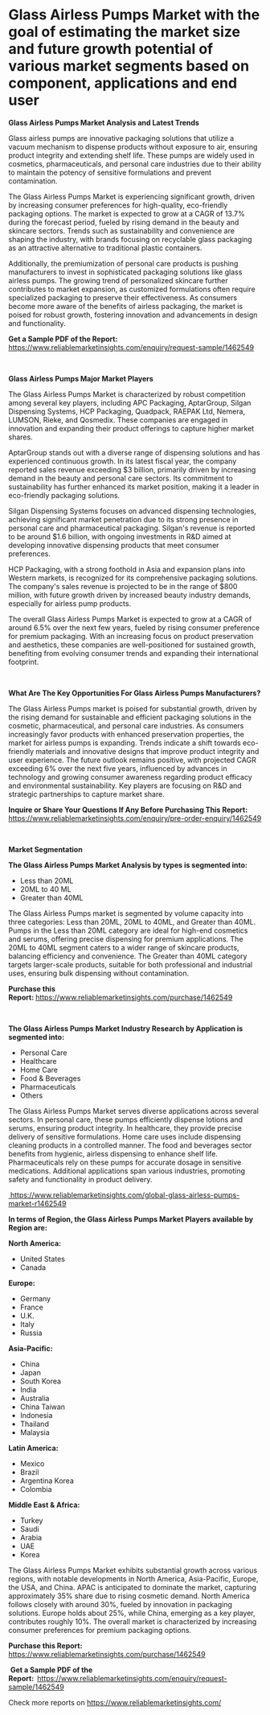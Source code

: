 <p><h1>Glass Airless Pumps Market with the goal of estimating the market size and future growth potential of various market segments based on component, applications and end user</h1></p><p><strong>Glass Airless Pumps Market Analysis and Latest Trends</strong></p>
<p><p>Glass airless pumps are innovative packaging solutions that utilize a vacuum mechanism to dispense products without exposure to air, ensuring product integrity and extending shelf life. These pumps are widely used in cosmetics, pharmaceuticals, and personal care industries due to their ability to maintain the potency of sensitive formulations and prevent contamination.</p><p>The Glass Airless Pumps Market is experiencing significant growth, driven by increasing consumer preferences for high-quality, eco-friendly packaging options. The market is expected to grow at a CAGR of 13.7% during the forecast period, fueled by rising demand in the beauty and skincare sectors. Trends such as sustainability and convenience are shaping the industry, with brands focusing on recyclable glass packaging as an attractive alternative to traditional plastic containers. </p><p>Additionally, the premiumization of personal care products is pushing manufacturers to invest in sophisticated packaging solutions like glass airless pumps. The growing trend of personalized skincare further contributes to market expansion, as customized formulations often require specialized packaging to preserve their effectiveness. As consumers become more aware of the benefits of airless packaging, the market is poised for robust growth, fostering innovation and advancements in design and functionality.</p></p>
<p><strong>Get a Sample PDF of the Report:&nbsp;</strong> <a href="https://www.reliablemarketinsights.com/enquiry/request-sample/1462549?utm_campaign=2462&utm_medium=2&utm_source=Github&utm_content=ia&utm_term=27022025&utm_id=glass-airless-pumps">https://www.reliablemarketinsights.com/enquiry/request-sample/1462549</a></p>
<p>&nbsp;</p>
<p><strong>Glass Airless Pumps Major Market Players</strong></p>
<p><p>The Glass Airless Pumps Market is characterized by robust competition among several key players, including APC Packaging, AptarGroup, Silgan Dispensing Systems, HCP Packaging, Quadpack, RAEPAK Ltd, Nemera, LUMSON, Rieke, and Qosmedix. These companies are engaged in innovation and expanding their product offerings to capture higher market shares.</p><p>AptarGroup stands out with a diverse range of dispensing solutions and has experienced continuous growth. In its latest fiscal year, the company reported sales revenue exceeding $3 billion, primarily driven by increasing demand in the beauty and personal care sectors. Its commitment to sustainability has further enhanced its market position, making it a leader in eco-friendly packaging solutions.</p><p>Silgan Dispensing Systems focuses on advanced dispensing technologies, achieving significant market penetration due to its strong presence in personal care and pharmaceutical packaging. Silgan's revenue is reported to be around $1.6 billion, with ongoing investments in R&D aimed at developing innovative dispensing products that meet consumer preferences.</p><p>HCP Packaging, with a strong foothold in Asia and expansion plans into Western markets, is recognized for its comprehensive packaging solutions. The company's sales revenue is projected to be in the range of $800 million, with future growth driven by increased beauty industry demands, especially for airless pump products.</p><p>The overall Glass Airless Pumps Market is expected to grow at a CAGR of around 6.5% over the next few years, fueled by rising consumer preference for premium packaging. With an increasing focus on product preservation and aesthetics, these companies are well-positioned for sustained growth, benefiting from evolving consumer trends and expanding their international footprint.</p></p>
<p>&nbsp;</p>
<p><strong>What Are The Key Opportunities For Glass Airless Pumps Manufacturers?</strong></p>
<p><p>The Glass Airless Pumps market is poised for substantial growth, driven by the rising demand for sustainable and efficient packaging solutions in the cosmetic, pharmaceutical, and personal care industries. As consumers increasingly favor products with enhanced preservation properties, the market for airless pumps is expanding. Trends indicate a shift towards eco-friendly materials and innovative designs that improve product integrity and user experience. The future outlook remains positive, with projected CAGR exceeding 6% over the next five years, influenced by advances in technology and growing consumer awareness regarding product efficacy and environmental sustainability. Key players are focusing on R&D and strategic partnerships to capture market share.</p></p>
<p><strong>Inquire or Share Your Questions If Any Before Purchasing This Report:</strong> <a href="https://www.reliablemarketinsights.com/enquiry/pre-order-enquiry/1462549?utm_campaign=2462&utm_medium=2&utm_source=Github&utm_content=ia&utm_term=27022025&utm_id=glass-airless-pumps">https://www.reliablemarketinsights.com/enquiry/pre-order-enquiry/1462549</a></p>
<p>&nbsp;</p>
<p><strong>Market Segmentation</strong></p>
<p><strong>The Glass Airless Pumps Market Analysis by types is segmented into:</strong></p>
<p><ul><li>Less than 20ML</li><li>20ML to 40 ML</li><li>Greater than 40ML</li></ul></p>
<p><p>The Glass Airless Pumps market is segmented by volume capacity into three categories: Less than 20ML, 20ML to 40ML, and Greater than 40ML. Pumps in the Less than 20ML category are ideal for high-end cosmetics and serums, offering precise dispensing for premium applications. The 20ML to 40ML segment caters to a wider range of skincare products, balancing efficiency and convenience. The Greater than 40ML category targets larger-scale products, suitable for both professional and industrial uses, ensuring bulk dispensing without contamination.</p></p>
<p><strong>Purchase this Report:&nbsp;</strong><a href="https://www.reliablemarketinsights.com/purchase/1462549?utm_campaign=2462&utm_medium=2&utm_source=Github&utm_content=ia&utm_term=27022025&utm_id=glass-airless-pumps">https://www.reliablemarketinsights.com/purchase/1462549</a></p>
<p>&nbsp;</p>
<p><strong>The Glass Airless Pumps Market Industry Research by Application is segmented into:</strong></p>
<p><ul><li>Personal Care</li><li>Healthcare</li><li>Home Care</li><li>Food & Beverages</li><li>Pharmaceuticals</li><li>Others</li></ul></p>
<p><p>The Glass Airless Pumps Market serves diverse applications across several sectors. In personal care, these pumps efficiently dispense lotions and serums, ensuring product integrity. In healthcare, they provide precise delivery of sensitive formulations. Home care uses include dispensing cleaning products in a controlled manner. The food and beverages sector benefits from hygienic, airless dispensing to enhance shelf life. Pharmaceuticals rely on these pumps for accurate dosage in sensitive medications. Additional applications span various industries, promoting safety and functionality in product delivery.</p></p>
<p><a href="https://www.reliablemarketinsights.com/global-glass-airless-pumps-market-r1462549?utm_campaign=2462&utm_medium=2&utm_source=Github&utm_content=ia&utm_term=27022025&utm_id=glass-airless-pumps">&nbsp;https://www.reliablemarketinsights.com/global-glass-airless-pumps-market-r1462549</a></p>
<p><strong>In terms of Region, the Glass Airless Pumps Market Players available by Region are:</strong></p>
<p>
    <p> <strong> North America: </strong>
        <ul>
            <li>United States</li>
            <li>Canada</li>
        </ul>
        </p> 
    <p> <strong> Europe: </strong>
        <ul>
            <li>Germany</li>
            <li>France</li>
            <li>U.K.</li>
            <li>Italy</li>
            <li>Russia</li>
        </ul>
        </p> 
    <p> <strong> Asia-Pacific: </strong>
        <ul>
            <li>China</li>
            <li>Japan</li>
            <li>South Korea</li>
            <li>India</li>
            <li>Australia</li>
            <li>China Taiwan</li>
            <li>Indonesia</li>
            <li>Thailand</li>
            <li>Malaysia</li>
        </ul>
        </p> 
    <p> <strong> Latin America: </strong>
        <ul>
            <li>Mexico</li>
            <li>Brazil</li>
            <li>Argentina Korea</li>
            <li>Colombia</li>
        </ul>
        </p> 
    <p> <strong> Middle East & Africa: </strong>
        <ul>
            <li>Turkey</li>
            <li>Saudi</li>
            <li>Arabia</li>
            <li>UAE</li>
            <li>Korea</li>
        </ul>
    </p>
    </p>
<p><p>The Glass Airless Pumps Market exhibits substantial growth across various regions, with notable developments in North America, Asia-Pacific, Europe, the USA, and China. APAC is anticipated to dominate the market, capturing approximately 35% share due to rising cosmetic demand. North America follows closely with around 30%, fueled by innovation in packaging solutions. Europe holds about 25%, while China, emerging as a key player, contributes roughly 10%. The overall market is characterized by increasing consumer preferences for premium packaging options.</p></p>
<p><strong>Purchase this Report: </strong><a href="https://www.reliablemarketinsights.com/purchase/1462549?utm_campaign=2462&utm_medium=2&utm_source=Github&utm_content=ia&utm_term=27022025&utm_id=glass-airless-pumps">https://www.reliablemarketinsights.com/purchase/1462549</a></p>
<p>&nbsp;<strong>Get a Sample PDF of the Report:&nbsp;&nbsp;</strong><a href="https://www.reliablemarketinsights.com/enquiry/request-sample/1462549?utm_campaign=2462&utm_medium=2&utm_source=Github&utm_content=ia&utm_term=27022025&utm_id=glass-airless-pumps">https://www.reliablemarketinsights.com/enquiry/request-sample/1462549</a></p>
<p><strong></strong></p>
<p>Check more reports on <a href="https://www.reliablemarketinsights.com/?utm_campaign=2462&utm_medium=2&utm_source=Github&utm_content=ia&utm_term=27022025&utm_id=glass-airless-pumps">https://www.reliablemarketinsights.com/</a></p>